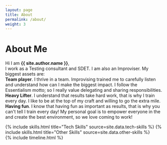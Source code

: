 ```yaml
---
layout: page
title: About
permalink: /about/
weight: 3
---
```


# **About Me**

Hi I am **{{ site.author.name }}**,<br>
I work as a Testing consultant and SDET. I am also an Improviser. My biggest assets are:<br>
<b>Team player</b>. I thrive in a team. Improvising trained me to carefully listen and understand how can I make the biggest impact. I follow the Essentialism motto; so I really value delegating and sharing responsibilities.<br>
<b>Heavy Lifter</b>. I understand that results take hard work, that is why I train every day. I like to be at the top of my craft and willing to go the extra mile.<br>
<b>Having fun</b>. I know that having fun as important as results, that is why you can't tell I train every day! My personal goal is to empower everyone in the and create the best environment, so we love coming to work!<br>

<div class="row">
{% include skills.html title="Tech Skills" source=site.data.tech-skills %}
{% include skills.html title="Other Skills" source=site.data.other-skills %}
</div>

<div class="row">
{% include timeline.html %}
</div>